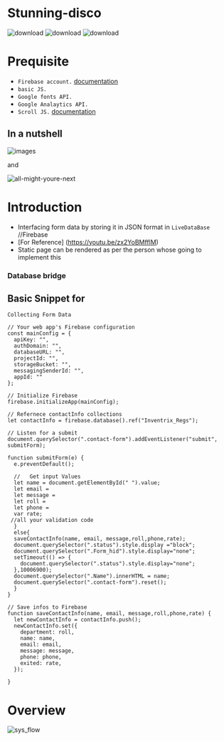 # Stunning-disco

![download](https://user-images.githubusercontent.com/67428572/163595229-3f5ec050-823c-4a38-b7d7-a494af5dd962.png)
![download](https://user-images.githubusercontent.com/67428572/163595248-3e01628b-29e9-4af8-9728-88d41eab00a9.png)
![download](https://user-images.githubusercontent.com/67428572/163595272-5fc832ea-436c-4ef4-acae-241241f0d9bc.png)


# Prequisite

- `Firebase account.` [documentation](https://firebase.google.com/docs?authuser=0&hl=en)
- `basic JS.`
- `Google fonts API.`
- `Google Analaytics API.`
- `Scroll JS.` [documentation](https://scrollrevealjs.org/)

## In a nutshell
![images](https://user-images.githubusercontent.com/67428572/163597389-bb0c7c56-91e5-4599-ac12-ee59247a1217.jpg)

and

![all-might-youre-next](https://user-images.githubusercontent.com/67428572/163597542-d518abed-bbc9-4e13-b785-7cf2418eed51.gif)


# Introduction

- Interfacing form data by storing it in JSON format in `LiveDataBase` //Firebase
- [For Reference] (https://youtu.be/zx2YoBMfflM)
-  Static page can be rendered as per the person whose going to implement this

### Database bridge
## Basic Snippet for 
`Collecting Form Data`
```
// Your web app's Firebase configuration
const mainConfig = {
  apiKey: "",
  authDomain: "",
  databaseURL: "",
  projectId: "",
  storageBucket: "",
  messagingSenderId: "",
  appId: ""
};

// Initialize Firebase
firebase.initializeApp(mainConfig);

// Refernece contactInfo collections
let contactInfo = firebase.database().ref("Inventrix_Regs");

// Listen for a submit
document.querySelector(".contact-form").addEventListener("submit", submitForm);

function submitForm(e) {
  e.preventDefault();

  //   Get input Values
  let name = document.getElementById(" ").value;
  let email = 
  let message = 
  let roll = 
  let phone = 
  var rate;
 //all your validation code
  }
  else{
  saveContactInfo(name, email, message,roll,phone,rate);
  document.querySelector(".status").style.display ="block";
  document.querySelector(".Form_hid").style.display="none";
  setTimeout(() => {
    document.querySelector(".status").style.display="none";
  },10006900);
  document.querySelector(".Name").innerHTML = name;
  document.querySelector(".contact-form").reset();
  }
}

// Save infos to Firebase
function saveContactInfo(name, email, message,roll,phone,rate) {
  let newContactInfo = contactInfo.push();
  newContactInfo.set({
    department: roll,
    name: name,
    email: email,
    message: message,
    phone: phone,
    exited: rate,
  });

}
```

# Overview

![sys_flow](https://user-images.githubusercontent.com/67428572/145678966-fb2afd11-97ba-4ef2-b298-5e503a30ada5.png)
